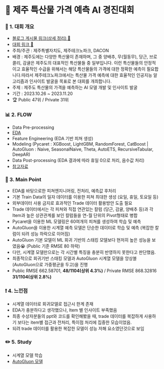 # 📌 제주 특산물 가격 예측 AI 경진대회

### 📄 1. 대회 개요
  - [블로그 게시물 링크(상세 정리) 🔗](https://blog.naver.com/2hannseok/223279994399)
  - [대회 링크 🔗](https://dacon.io/competitions/official/236176/overview/description) 
  - 주최/주관 : 제주특별자치도, 제주테크노파크, DACON
  - 배경 : 제주도에는 다양한 특산물이 존재하며, 그 중 양배추, 무(월동무), 당근, 브로콜리, 감귤은 제주도의 대표적인 특산물들 중 일부입니다. 이런 특산물들의 안정적이고 효율적인 수급을 위해서는 해당 특산물들의 가격에 대한 정확한 예측이 필요합니다.따라서 제주테크노파크에서는 특산물 가격 예측에 대한 효율적인 인공지능 알고리즘과 인사이트 발굴을 목표로 본 대회를 개최합니다.
  - 주제 : 제주도 특산물의 가격을 예측하는 AI 모델 개발 및 인사이트 발굴
  - 기간 : 2023.10.26 ~ 2023.11.20
  - :trophy: Public 47위 / Private 31위

### 📊  2. FLOW 
  - Data Pre-processing
  - [EDA](https://github.com/Lee-han-seok/Data-Competition/blob/main/%EC%A0%9C%EC%A3%BC%20%ED%8A%B9%EC%82%B0%EB%AC%BC%20%EA%B0%80%EA%B2%A9%20%EC%98%88%EC%B8%A1%20AI%20%EA%B2%BD%EC%A7%84%EB%8C%80%ED%9A%8C%20(2023.10.26%20~%202023.11.20)/1.EDA.ipynb)
  - Feature Engineering (EDA 기반 피쳐 생성)
  - Modeling (Pycaret : XGBoost, LightGBM, RandomForest, CatBoost | AutoGluon : Naive, SeasonalNaive, Theta, AutoETS, RecursiveTabular, DeepAR) 
  - Data Post-processing (EDA 결과에 따라 휴일 0으로 처리, 음수값 처리)
  - [참고자료]()

### 🎯 3. Main Point
  - EDA를 바탕으로한 피쳐엔지니어링, 전처리, 예측값 후처리
  - 기본 Train Data의 일자 데이터를 이용한 피쳐 최대한 생성 (요일, 휴일, 토요일 등)
  - 외부데이터 사용 금지로 효과적인 Trade 데이터 활용방안 도출 필요
  - Trade 데이터에서는 각 피쳐와 직접 연관있는 칼럼 (당근, 감귤, 양배추 등)과 각 Item과 높은 상관관계를 보인 칼럼들을 연-월 단위의 Pivot형태로 병합 
  - Pycaret을 이용한 ML 모델링은 60여개의 피쳐를 생성하여 학습 및 예측
  - AutoGluon을 이용한 시계열 예측 모델은 단순한 데이터로 학습 및 예측 (복잡한 칼럼이 되려 성능 하락으로 이어짐)
  - AutoGluon 기본 모델이 ML 회귀 기반의 스태킹 모델보다 현저히 높은 성능을 보였음:sob:  (Public 기준 RMSE 80 하락)
  - 다만, 시계열 모델만으로는 각 시간별 특징을 충분히 반영하지 못한다고 판단했음.
  - 최종적으로 회귀기반 스태킹 모델과 AutoGluon 시계열 모델을 앙상블(AutoGluon으로 가중평균을 두고)을 진행
  - Public RMSE 662.58701, **48/1104(상위 4.3%)** / Private RMSE 868.32816 **31/1104(상위 2.8%)**

### ❗ 4. 느낀점
  - 시계열 데이터로 회귀모델로 접근시 한계 존재
  - EDA가 충분하다고 생각했으나, Item 별 인사이트 부족했음
  - 최종 수상자분들의 ppt와 코드를 확인해봤을 때, trade 데이터를 복잡하게 사용하기 보다는 item별 접근과 전처리, 특이점 처리에 집중한 모습이었음.
  - 되려 trade 데이터를 활용한 복잡한 모델이 성능 저해 요소였던것으로 보임


### ✏️ 5. Study
  - 시계열 모델 학습
  - [AutoGluon 모델](https://auto.gluon.ai/stable/index.html)

